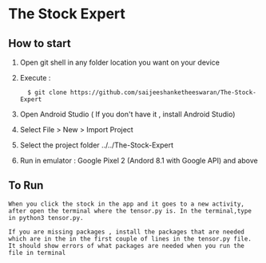# The Stock Expert
## How to start
 1. Open git shell in any folder location you want on your device
 2. Execute :
 
          $ git clone https://github.com/saijeeshanketheeswaran/The-Stock-Expert
          
 3. Open Android Studio ( If you don't have it , install Android Studio)
 4. Select File > New > Import Project
 5. Select the project folder ../../The-Stock-Expert
 6. Run in emulator : Google Pixel 2 (Andord 8.1 with Google API) and above
 
 
 ## To Run
    When you click the stock in the app and it goes to a new activity, after open the terminal where the tensor.py is. In the terminal,type in python3 tensor.py.
    
    If you are missing packages , install the packages that are needed which are in the in the first couple of lines in the tensor.py file. It should show errors of what packages are needed when you run the file in terminal
